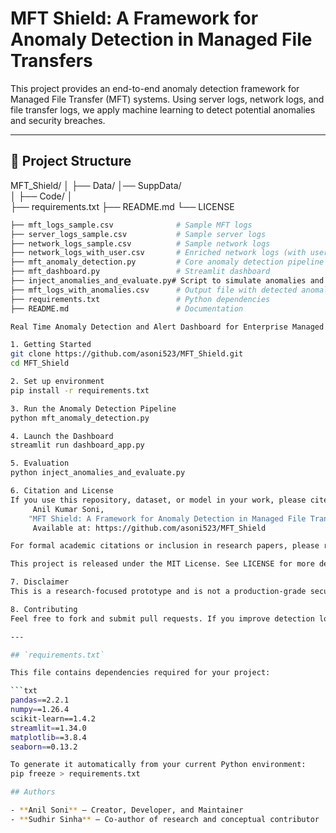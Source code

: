 # MFT Shield: A Framework for Anomaly Detection in Managed File Transfers

This project provides an end-to-end anomaly detection framework for Managed File Transfer (MFT) systems. Using server logs, network logs, and file transfer logs, we apply machine learning to detect potential anomalies and security breaches.

---

## 📂 Project Structure
MFT_Shield/
│
├── Data/
│── SuppData/   
│
├── Code/
│   
├── requirements.txt
├── README.md
└── LICENSE


```bash
├── mft_logs_sample.csv              # Sample MFT logs
├── server_logs_sample.csv           # Sample server logs
├── network_logs_sample.csv          # Sample network logs
├── network_logs_with_user.csv       # Enriched network logs (with user_id and latency)
├── mft_anomaly_detection.py         # Core anomaly detection pipeline
├── mft_dashboard.py                 # Streamlit dashboard
├── inject_anomalies_and_evaluate.py# Script to simulate anomalies and evaluate
├── mft_logs_with_anomalies.csv      # Output file with detected anomalies
├── requirements.txt                 # Python dependencies
├── README.md                        # Documentation

Real Time Anomaly Detection and Alert Dashboard for Enterprise Managed File Transfer Systems

1. Getting Started
git clone https://github.com/asoni523/MFT_Shield.git
cd MFT_Shield

2. Set up environment
pip install -r requirements.txt

3. Run the Anomaly Detection Pipeline
python mft_anomaly_detection.py

4. Launch the Dashboard
streamlit run dashboard_app.py

5. Evaluation
python inject_anomalies_and_evaluate.py

6. Citation and License
If you use this repository, dataset, or model in your work, please cite it as:
     Anil Kumar Soni,
    "MFT Shield: A Framework for Anomaly Detection in Managed File Transfers Using Machine Learning with Network, Server, and File     Transfer Logs", GitHub Repository, 2025.
     Available at: https://github.com/asoni523/MFT_Shield

For formal academic citations or inclusion in research papers, please reach out for the full reference format or citation from the upcoming peer-reviewed publication.

This project is released under the MIT License. See LICENSE for more details.

7. Disclaimer
This is a research-focused prototype and is not a production-grade security solution. Use and adapt at your own risk.

8. Contributing
Feel free to fork and submit pull requests. If you improve detection logic, add visualization, or port this to real-time monitoring — contributions are welcome!

---

## `requirements.txt`

This file contains dependencies required for your project:

```txt
pandas==2.2.1
numpy==1.26.4
scikit-learn==1.4.2
streamlit==1.34.0
matplotlib==3.8.4
seaborn==0.13.2

To generate it automatically from your current Python environment:
pip freeze > requirements.txt

## Authors

- **Anil Soni** – Creator, Developer, and Maintainer  
- **Sudhir Sinha** – Co-author of research and conceptual contributor  



